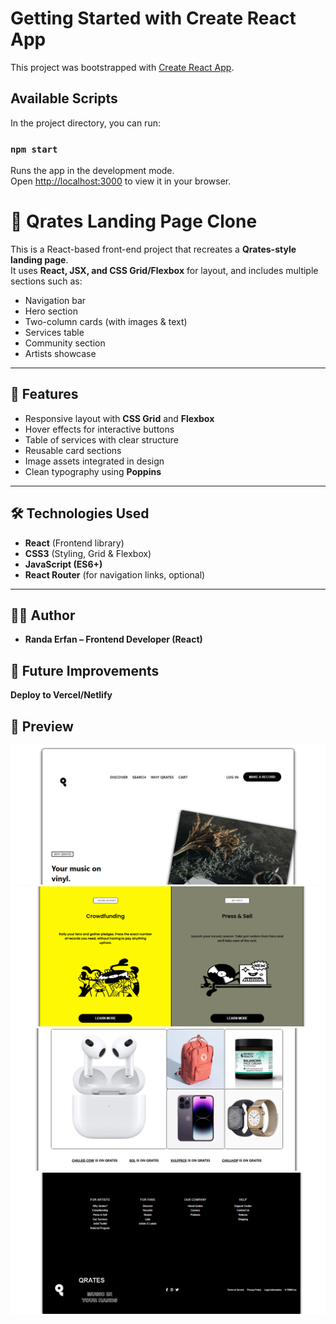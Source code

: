 # Getting Started with Create React App

This project was bootstrapped with [Create React App](https://github.com/facebook/create-react-app).

## Available Scripts

In the project directory, you can run:

### `npm start`

Runs the app in the development mode.\
Open [http://localhost:3000](http://localhost:3000) to view it in your browser.

# 🎵 Qrates Landing Page Clone

This is a React-based front-end project that recreates a **Qrates-style landing page**.  
It uses **React, JSX, and CSS Grid/Flexbox** for layout, and includes multiple sections such as:

- Navigation bar
- Hero section
- Two-column cards (with images & text)
- Services table
- Community section
- Artists showcase

---

## 🚀 Features
- Responsive layout with **CSS Grid** and **Flexbox**
- Hover effects for interactive buttons
- Table of services with clear structure
- Reusable card sections
- Image assets integrated in design
- Clean typography using **Poppins**

---

## 🛠️ Technologies Used
- **React** (Frontend library)
- **CSS3** (Styling, Grid & Flexbox)
- **JavaScript (ES6+)**
- **React Router** (for navigation links, optional)

---

## 👩‍💻 Author

- **Randa Erfan – Frontend Developer (React)**
## 📝 Future Improvements


**Deploy to Vercel/Netlify**

## 📸 Preview

![Preview Screenshot](111.png)
![Preview Screenshot](222.png)
![Preview Screenshot](444.png)
![Preview Screenshot](555.png)

